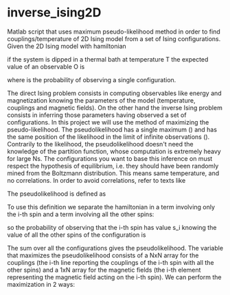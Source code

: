 # inverse_ising2D
Matlab script that uses maximum pseudo-likelihood method in order to find couplings/temperature of 2D Ising model from a set of Ising configurations.
Given the 2D Ising model with hamiltonian

if the system is dipped in a thermal bath at temperature T the expected value of an observable O is 

where 
is the probability of observing a single configuration.

The direct Ising problem consists in computing observables like energy and magnetization knowing the parameters of the model (temperature, couplings and magnetic fields). On the other hand the inverse Ising problem consists in inferring those parameters having observed a set of configurations.
In this project we will use the method of maximizing the pseudo-likelihood. The pseudolikelihood has a single maximum () and has the same position of the likelihood in the limit of infinite observations (). Contrarily to the likelihood, the pseudolikelihood doesn't need the knowledge of the partition function, whose computation is extremely heavy for large Ns. The configurations you want to base this inference on must respect the hypothesis of equilibrium, i.e. they should have been randomly mined from the Boltzmann distribution. This means same temperature, and no correlations. In order to avoid correlations, refer to texts like

The pseudolikelihood is defined as 

To use this definition we separate the hamiltonian in a term involving only the i-th spin and a term involving all the other spins:

so the probability of observing that the i-th spin has value s_i knowing the value of all the other spins of the configuration is

The sum over all the configurations gives the pseudolikelihood. 
The variable that maximizes the pseudolikelihood consists of a NxN array for the couplings (the i-th line reporting the couplings of the i-th spin with all the other spins) and a 1xN array for the magnetic fields (the i-th element representing the magnetic field acting on the i-th spin).
We can perform the maximization in 2 ways:



